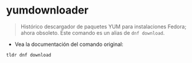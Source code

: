 # yumdownloader

> Histórico descargador de paquetes YUM para instalaciones Fedora; ahora obsoleto.
> Este comando es un alias de `dnf download`.

- Vea la documentación del comando original:

`tldr dnf download`
